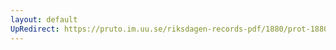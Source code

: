 ```yaml
---
layout: default
UpRedirect: https://pruto.im.uu.se/riksdagen-records-pdf/1880/prot-1880--fk--019/prot-1880--fk--019_004.pdf
---
```

